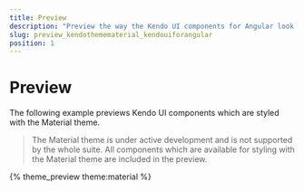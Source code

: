 ```yaml
---
title: Preview
description: "Preview the way the Kendo UI components for Angular look like when styled with the Kendo UI Material theme for Angular."
slug: preview_kendothemematerial_kendouiforangular
position: 1
---
```


# Preview

The following example previews Kendo UI components which are styled with the Material theme.

> The Material theme is under active development and is not supported by the whole suite. All components which are available for styling with the Material theme are included in the preview.

{% theme_preview theme:material %}
<script async src="{% asset_path theme-preview.js %}"></script>
